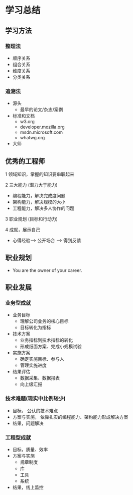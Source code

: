 # 学习总结

## 学习方法

### 整理法

- 顺序关系
- 组合关系
- 维度关系
- 分类关系

### 追溯法

- 源头
  - 最早的论文/杂志/案例
- 标准和文档
  - w3.org
  - developer.mozilla.org
  - msdn.microsoft.com
  - whatwg.org
- 大师

## 优秀的工程师

1 领域知识，掌握的知识要串联起来

2 三大能力 (潜力大于能力)
  - 编程能力，解决完成度问题
  - 架构能力，解决规模的大小
  - 工程能力，解决多人协作的问题

3 职业规划 (目标和行动力)

4 成就，展示自己
  - 心得经验--> 公开场合 --> 得到反馈

## 职业规划
- You are the owner of your career.

## 职业发展
### 业务型成就

- 业务目标
  - 理解公司业务的核心目标
  - 目标转化为指标
- 技术方案
  - 业务指标到技术指标的转化
  - 形成纸面方案、完成小规模试验
- 实施方案
  - 确定实施目标、参与人
  - 管理实施进度
- 结果评估
  - 数据采集、数据报表
  - 向上级汇报

### 技术难题(现实中比例较少)

- 目标， 公认的技术难点
- 方案与实施， 依靠扎实的编程能力、架构能力形成解决方案
- 结果，问题解决

### 工程型成就

- 目标，质量、效率
- 方案与实施
  - 规章制度
  - 库
  - 工具
  - 系统
- 结果，线上监控
